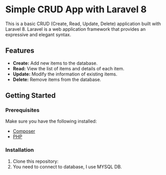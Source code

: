 # Simple CRUD App with Laravel 8

This is a basic CRUD (Create, Read, Update, Delete) application built with Laravel 8. Laravel is a web application framework that provides an expressive and elegant syntax.

## Features

-   **Create:** Add new items to the database.
-   **Read:** View the list of items and details of each item.
-   **Update:** Modify the information of existing items.
-   **Delete:** Remove items from the database.

## Getting Started

### Prerequisites

Make sure you have the following installed:

-   [Composer](https://getcomposer.org/)
-   [PHP](https://www.php.net/)

### Installation

1. Clone this repository:
2. You need to connect to database, I use MYSQL DB.
